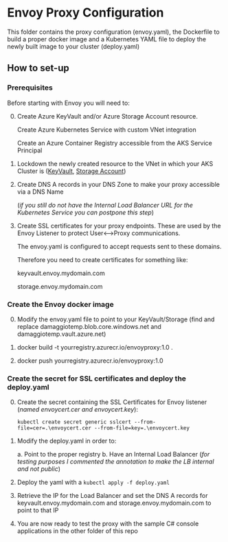 # Envoy Proxy Configuration

This folder contains the proxy configuration (envoy.yaml), the Dockerfile to build a proper docker image and a Kubernetes YAML file to deploy the newly built image to your cluster (deploy.yaml)

## How to set-up

### Prerequisites

Before starting with Envoy you will need to:

0.  Create Azure KeyVault and/or Azure Storage Account resource.

    Create Azure Kubernetes Service with custom VNet integration

    Create an Azure Container Registry accessible from the AKS Service Principal

1.  Lockdown the newly created resource to the VNet in which your AKS Cluster is ([KeyVault](https://docs.microsoft.com/en-us/azure/key-vault/key-vault-network-security), [Storage Account](https://docs.microsoft.com/en-us/azure/storage/common/storage-network-security))

2.  Create DNS A records in your DNS Zone to make your proxy accessible via a DNS Name 
    
    (*if you still do not have the Internal Load Balancer URL for the Kubernetes Service you can postpone this step*)

3.  Create SSL certificates for your proxy endpoints. These are used by the Envoy Listener to protect User<-->Proxy communications.
    
    The envoy.yaml is configured to accept requests sent to these domains. 
    
    Therefore you need to create certificates for something like:

    keyvault.envoy.mydomain.com

    storage.envoy.mydomain.com

### Create the Envoy docker image

0.  Modify the envoy.yaml file to point to your KeyVault/Storage (find and replace damaggiotemp.blob.core.windows.net and damaggiotemp.vault.azure.net)

1.  docker build -t yourregistry.azurecr.io/envoyproxy:1.0 .

2.  docker push yourregistry.azurecr.io/envoyproxy:1.0

### Create the secret for SSL certificates and deploy the deploy.yaml

0.  Create the secret containing the SSL Certificates for Envoy listener (*named envoycert.cer and envoycert.key*):

    ```kubectl create secret generic sslcert --from-file=cer=.\envoycert.cer --from-file=key=.\envoycert.key```

1.  Modify the deploy.yaml in order to:

    a.  Point to the proper registry
    b.  Have an Internal Load Balancer (*for testing purposes I commented the annotation to make the LB internal and not public*)

2.  Deploy the yaml with a  ```kubectl apply -f deploy.yaml```

3.  Retrieve the IP for the Load Balancer and set the DNS A records for keyvault.envoy.mydomain.com and storage.envoy.mydomain.com to point to that IP

4.  You are now ready to test the proxy with the sample C# console applications in the other folder of this repo